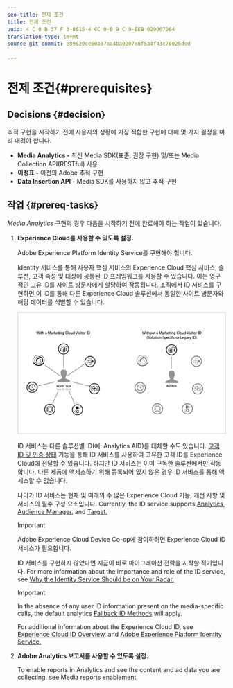 ```yaml
---
seo-title: 전제 조건
title: 전제 조건
uuid: 4 C 0 B 37 F 3-8615-4 CC 0-B 9 C 9-EEB 029067064
translation-type: tm+mt
source-git-commit: e89620ce60a37aa4ba0207e8f5a4f43c76026dcd

---
```



# 전제 조건{#prerequisites}

## Decisions {#decision}

추적 구현을 시작하기 전에 사용자의 상황에 가장 적합한 구현에 대해 몇 가지 결정을 미리 내려야 합니다.

* **Media Analytics -** 최신 Media SDK(표준, 권장 구현) 및/또는 Media Collection API(RESTful) 사용
* **이정표 -** 이전의 Adobe 추적 구현
* **Data Insertion API -** Media SDK를 사용하지 않고 추적 구현

## 작업 {#prereq-tasks}

*Media Analytics* 구현의 경우 다음을 시작하기 전에 완료해야 하는 작업이 있습니다.

1. **Experience Cloud를 사용할 수 있도록 설정.**

   Adobe Experience Platform Identity Service를 구현해야 합니다.

    Identity 서비스를 통해 사용자 핵심 서비스의 Experience Cloud 핵심 서비스, 솔루션, 고객 속성 및 대상에 공통된 ID 프레임워크를 사용할 수 있습니다. 이는 영구적인 고유 ID를 사이트 방문자에게 할당하여 작동됩니다. 조직에서 ID 서비스를 구현하면 이 ID를 통해 다른 Experience Cloud 솔루션에서 동일한 사이트 방문자와 해당 데이터를 식별할 수 있습니다.

   ![](assets/mc_id_service_graphic.png)

   ID 서비스는 다른 솔루션별 ID(예: Analytics AID)를 대체할 수도 있습니다. [고객 ID 및 인증 상태](https://marketing.adobe.com/resources/help/en_US/mcvid/mcvid-authenticated-state.html) 기능을 통해 ID 서비스를 사용하여 고유한 고객 ID를 Experience Cloud에 전달할 수 있습니다. 하지만 ID 서비스는 이미 구독한 솔루션에서만 작동합니다. 다른 제품에 액세스하기 위해 등록되어 있지 않은 경우 ID 서비스를 통해 액세스할 수 없습니다.

   나아가 ID 서비스는 현재 및 미래의 수 많은 Experience Cloud 기능, 개선 사항 및 서비스의 필수 구성 요소입니다. Currently, the ID service supports [Analytics,](https://www.adobe.com/marketing-cloud/web-analytics.html) [Audience Manager,](https://www.adobe.com/marketing-cloud/data-management-platform.html) and [Target.](https://www.adobe.com/marketing-cloud/testing-targeting.html)

   >[!IMPORTANT]
   >
   >Adobe Experience Cloud Device Co-op에 참여하려면 Experience Cloud ID 서비스가 필요합니다.

   ID 서비스를 구현하지 않았다면 지금이 바로 마이그레이션 전략을 시작할 적기입니다. For more information about the importance and role of the ID service, see [Why the Identity Service Should be on Your Radar.](https://blogs.adobe.com/digitalmarketing/analytics/why-new-adobe-marketing-cloud-id-service-should-be-on-your-radar/)

   >[!IMPORTANT]
   >
   >In the absence of any user ID information present on the media-specific calls, the default analytics [Fallback ID Methods](https://docs-author.corp.adobe.com/content/help/en/analytics/implementation/javascript-implementation/unique-visitors/visid-fallback.html) will apply.

   For additional information about the Experience Cloud ID, see [Experience Cloud ID Overview,](https://marketing.adobe.com/resources/help/en_US/mcvid/mcvid-overview.html) and [Adobe Experience Platform Identity Service.](https://marketing.adobe.com/resources/help/en_US/mcvid/)

1. **Adobe Analytics 보고서를 사용할 수 있도록 설정.**

   To enable reports in Analytics and see the content and ad data you are collecting, see [Media reports enablement.](/help/media-reports/media-reports-enable.md)


